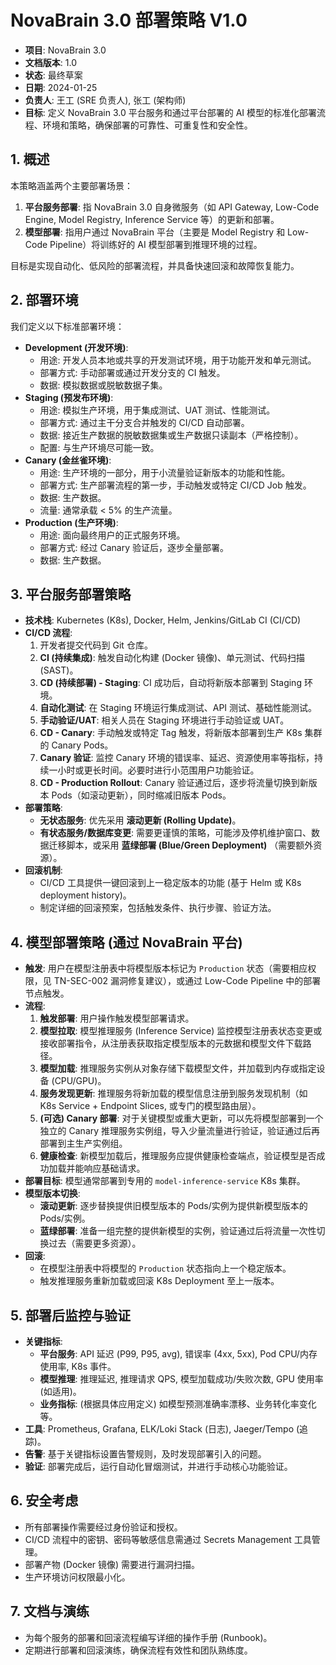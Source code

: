 # NovaBrain 3.0 部署策略 V1.0

*   **项目**: NovaBrain 3.0
*   **文档版本**: 1.0
*   **状态**: 最终草案
*   **日期**: 2024-01-25
*   **负责人**: 王工 (SRE 负责人), 张工 (架构师)
*   **目标**: 定义 NovaBrain 3.0 平台服务和通过平台部署的 AI 模型的标准化部署流程、环境和策略，确保部署的可靠性、可重复性和安全性。

## 1. 概述

本策略涵盖两个主要部署场景：
1.  **平台服务部署**: 指 NovaBrain 3.0 自身微服务（如 API Gateway, Low-Code Engine, Model Registry, Inference Service 等）的更新和部署。
2.  **模型部署**: 指用户通过 NovaBrain 平台（主要是 Model Registry 和 Low-Code Pipeline）将训练好的 AI 模型部署到推理环境的过程。

目标是实现自动化、低风险的部署流程，并具备快速回滚和故障恢复能力。

## 2. 部署环境

我们定义以下标准部署环境：

*   **Development (开发环境)**: 
    *   用途: 开发人员本地或共享的开发测试环境，用于功能开发和单元测试。
    *   部署方式: 手动部署或通过开发分支的 CI 触发。
    *   数据: 模拟数据或脱敏数据子集。
*   **Staging (预发布环境)**: 
    *   用途: 模拟生产环境，用于集成测试、UAT 测试、性能测试。
    *   部署方式: 通过主干分支合并触发的 CI/CD 自动部署。
    *   数据: 接近生产数据的脱敏数据集或生产数据只读副本（严格控制）。
    *   配置: 与生产环境尽可能一致。
*   **Canary (金丝雀环境)**: 
    *   用途: 生产环境的一部分，用于小流量验证新版本的功能和性能。
    *   部署方式: 生产部署流程的第一步，手动触发或特定 CI/CD Job 触发。
    *   数据: 生产数据。
    *   流量: 通常承载 < 5% 的生产流量。
*   **Production (生产环境)**: 
    *   用途: 面向最终用户的正式服务环境。
    *   部署方式: 经过 Canary 验证后，逐步全量部署。
    *   数据: 生产数据。

## 3. 平台服务部署策略

*   **技术栈**: Kubernetes (K8s), Docker, Helm, Jenkins/GitLab CI (CI/CD)
*   **CI/CD 流程**: 
    1.  开发者提交代码到 Git 仓库。
    2.  **CI (持续集成)**: 触发自动化构建 (Docker 镜像)、单元测试、代码扫描 (SAST)。
    3.  **CD (持续部署) - Staging**: CI 成功后，自动将新版本部署到 Staging 环境。
    4.  **自动化测试**: 在 Staging 环境运行集成测试、API 测试、基础性能测试。
    5.  **手动验证/UAT**: 相关人员在 Staging 环境进行手动验证或 UAT。
    6.  **CD - Canary**: 手动触发或特定 Tag 触发，将新版本部署到生产 K8s 集群的 Canary Pods。
    7.  **Canary 验证**: 监控 Canary 环境的错误率、延迟、资源使用率等指标，持续一小时或更长时间。必要时进行小范围用户功能验证。
    8.  **CD - Production Rollout**: Canary 验证通过后，逐步将流量切换到新版本 Pods（如滚动更新），同时缩减旧版本 Pods。
*   **部署策略**: 
    *   **无状态服务**: 优先采用 **滚动更新 (Rolling Update)**。
    *   **有状态服务/数据库变更**: 需要更谨慎的策略，可能涉及停机维护窗口、数据迁移脚本，或采用 **蓝绿部署 (Blue/Green Deployment)** （需要额外资源）。
*   **回滚机制**: 
    *   CI/CD 工具提供一键回滚到上一稳定版本的功能 (基于 Helm 或 K8s deployment history)。
    *   制定详细的回滚预案，包括触发条件、执行步骤、验证方法。

## 4. 模型部署策略 (通过 NovaBrain 平台)

*   **触发**: 用户在模型注册表中将模型版本标记为 `Production` 状态（需要相应权限，见 TN-SEC-002 漏洞修复建议），或通过 Low-Code Pipeline 中的部署节点触发。
*   **流程**: 
    1.  **触发部署**: 用户操作触发模型部署请求。
    2.  **模型拉取**: 模型推理服务 (Inference Service) 监控模型注册表状态变更或接收部署指令，从注册表获取指定模型版本的元数据和模型文件下载路径。
    3.  **模型加载**: 推理服务实例从对象存储下载模型文件，并加载到内存或指定设备 (CPU/GPU)。
    4.  **服务发现更新**: 推理服务将新加载的模型信息注册到服务发现机制（如 K8s Service + Endpoint Slices, 或专门的模型路由层）。
    5.  **(可选) Canary 部署**: 对于关键模型或重大更新，可以先将模型部署到一个独立的 Canary 推理服务实例组，导入少量流量进行验证，验证通过后再部署到主生产实例组。
    6.  **健康检查**: 新模型加载后，推理服务应提供健康检查端点，验证模型是否成功加载并能响应基础请求。
*   **部署目标**: 模型通常部署到专用的 `model-inference-service` K8s 集群。
*   **模型版本切换**: 
    *   **滚动更新**: 逐步替换提供旧模型版本的 Pods/实例为提供新模型版本的 Pods/实例。
    *   **蓝绿部署**: 准备一组完整的提供新模型的实例，验证通过后将流量一次性切换过去（需要更多资源）。
*   **回滚**: 
    *   在模型注册表中将模型的 `Production` 状态指向上一个稳定版本。
    *   触发推理服务重新加载或回滚 K8s Deployment 至上一版本。

## 5. 部署后监控与验证

*   **关键指标**: 
    *   **平台服务**: API 延迟 (P99, P95, avg), 错误率 (4xx, 5xx), Pod CPU/内存使用率, K8s 事件。
    *   **模型推理**: 推理延迟, 推理请求 QPS, 模型加载成功/失败次数, GPU 使用率 (如适用)。
    *   **业务指标**: (根据具体应用定义) 如模型预测准确率漂移、业务转化率变化等。
*   **工具**: Prometheus, Grafana, ELK/Loki Stack (日志), Jaeger/Tempo (追踪)。
*   **告警**: 基于关键指标设置告警规则，及时发现部署引入的问题。
*   **验证**: 部署完成后，运行自动化冒烟测试，并进行手动核心功能验证。

## 6. 安全考虑

*   所有部署操作需要经过身份验证和授权。
*   CI/CD 流程中的密钥、密码等敏感信息需通过 Secrets Management 工具管理。
*   部署产物 (Docker 镜像) 需要进行漏洞扫描。
*   生产环境访问权限最小化。

## 7. 文档与演练

*   为每个服务的部署和回滚流程编写详细的操作手册 (Runbook)。
*   定期进行部署和回滚演练，确保流程有效性和团队熟练度。 